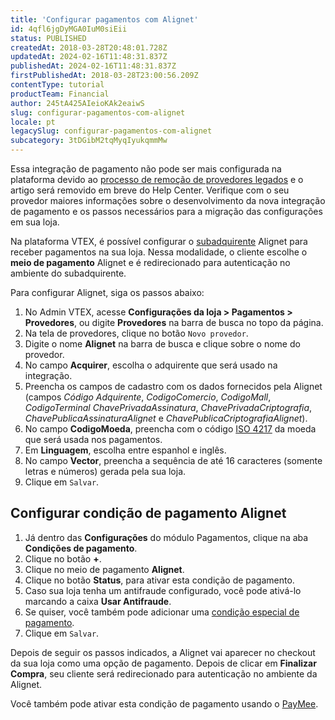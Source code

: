 ```yaml
---
title: 'Configurar pagamentos com Alignet'
id: 4qfl6jgDyMGA0IuM0siEii
status: PUBLISHED
createdAt: 2018-03-28T20:48:01.728Z
updatedAt: 2024-02-16T11:48:31.837Z
publishedAt: 2024-02-16T11:48:31.837Z
firstPublishedAt: 2018-03-28T23:00:56.209Z
contentType: tutorial
productTeam: Financial
author: 245tA425AIeioKAk2eaiwS
slug: configurar-pagamentos-com-alignet
locale: pt
legacySlug: configurar-pagamentos-com-alignet
subcategory: 3tDGibM2tqMyqIyukqmmMw
---
```


<div class="alert alert-danger">Essa integração de pagamento não pode ser mais configurada na plataforma devido ao <a href="https://help.vtex.com/pt/announcements/conectores-legados-de-pagamentos-serao-descontinuados-em-2024--4R5YIjUu1IWkiOHzXtQU14">processo de remoção de provedores legados</a> e o artigo será removido em breve do Help Center. Verifique com o seu provedor maiores informações sobre o desenvolvimento da nova integração de pagamento e os passos necessários para a migração das configurações em sua loja.</div>

Na plataforma VTEX, é possível configurar o [subadquirente](/pt/tutorial/o-que-e-um-subadquirente) Alignet para receber pagamentos na sua loja. Nessa modalidade, o cliente escolhe o __meio de pagamento__ Alignet e é redirecionado para autenticação no ambiente do subadquirente.

Para configurar Alignet, siga os passos abaixo:

1. No Admin VTEX, acesse __Configurações da loja > Pagamentos > Provedores__, ou digite __Provedores__ na barra de busca no topo da página.
2. Na tela de provedores, clique no botão `Novo provedor`.
3. Digite o nome __Alignet__ na barra de busca e clique sobre o nome do provedor.
4. No campo __Acquirer__, escolha o adquirente que será usado na integração.
5. Preencha os campos de cadastro com os dados fornecidos pela Alignet (campos _Código Adquirente_, _CodigoComercio_, _CodigoMall_, _CodigoTerminal_ _ChavePrivadaAssinatura_, _ChavePrivadaCriptografia_, _ChavePublicaAssinaturaAlignet_ e _ChavePublicaCriptografiaAlignet_).
6. No campo __CodigoMoeda__, preencha com o código [ISO 4217](https://pt.wikipedia.org/wiki/ISO_4217) da moeda que será usada nos pagamentos.
7. Em __Linguagem__, escolha entre espanhol e inglês.
8.  No campo __Vector__, preencha a sequência de até 16 caracteres (somente letras e números) gerada pela sua loja.
9.  Clique em `Salvar`.

## Configurar condição de pagamento Alignet

1. Já dentro das __Configurações__ do módulo Pagamentos, clique na aba __Condições de pagamento__.
2. Clique no botão __+__.
3. Clique no meio de pagamento __Alignet__.
4. Clique no botão __Status__, para ativar esta condição de pagamento.
5. Caso sua loja tenha um antifraude configurado, você pode ativá-lo marcando a caixa __Usar Antifraude__.
6. Se quiser, você também pode adicionar uma [condição especial de pagamento](/pt/tutorial/condicoes-especiais).
8. Clique em `Salvar`.

Depois de seguir os passos indicados, a Alignet vai aparecer no checkout da sua loja como uma opção de pagamento. Depois de clicar em __Finalizar Compra__, seu cliente será redirecionado para autenticação no ambiente da Alignet.

Você também pode ativar esta condição de pagamento usando o [PayMee](https://help.vtex.com/pt/tutorial/configurar-o-gateway-paymee--3fsilRdrBS6GOAy622soWy).
